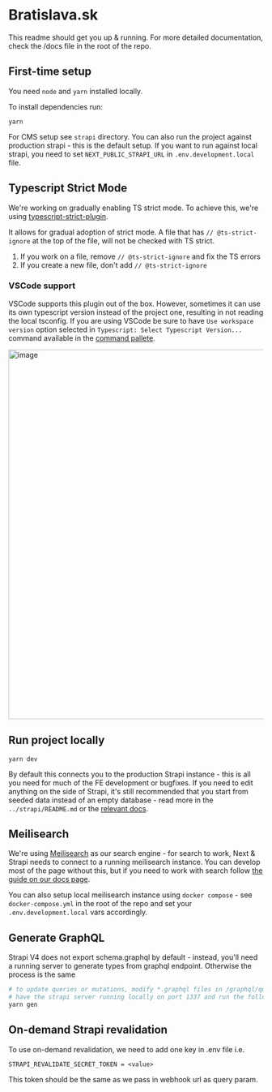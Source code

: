# Bratislava.sk

This readme should get you up & running. For more detailed documentation, check the /docs file in the root of the repo.

## First-time setup

You need `node` and `yarn` installed locally.

To install dependencies run:

```
yarn
```

For CMS setup see `strapi` directory. You can also run the project against production strapi - this is the default setup. If you want to run against local strapi, you need to set `NEXT_PUBLIC_STRAPI_URL` in `.env.development.local` file.

## Typescript Strict Mode

We're working on gradually enabling TS strict mode. To achieve this, we're using [typescript-strict-plugin](https://github.com/allegro/typescript-strict-plugin).

It allows for gradual adoption of strict mode. A file that has `// @ts-strict-ignore` at the top of the file, will not be checked with TS strict.

1. If you work on a file, remove `// @ts-strict-ignore` and fix the TS errors
2. If you create a new file, don't add `// @ts-strict-ignore`

### VSCode support

VSCode supports this plugin out of the box. However, sometimes it can use its own typescript version instead of the project one, resulting in not reading the local tsconfig. If you are using VSCode be sure to have `Use workspace version` option selected in `Typescript: Select Typescript Version...` command available in the [command pallete](https://code.visualstudio.com/docs/getstarted/userinterface#_command-palette).

<img width="729" alt="image" src="https://user-images.githubusercontent.com/35625949/153884371-e0f488d4-05b8-4b88-93d2-1caa7e6081f7.png">

## Run project locally

```
yarn dev
```

By default this connects you to the production Strapi instance - this is all you need for much of the FE development or bugfixes. If you need to edit anything on the side of Strapi, it's still recommended that you start from seeded data instead of an empty database - read more in the `../strapi/README.md` or the [relevant docs](https://bratislava.github.io/docs/recipes/load-strapi-db-in-local-dev).

## Meilisearch

We're using [Meilisearch](https://www.meilisearch.com/) as our search engine - for search to work, Next & Strapi needs to connect to a running meilisearch instance. You can develop most of the page without this, but if you need to work with search follow [the guide on our docs page](https://bratislava.github.io/docs/bratislava.sk/meilisearch-setup).

You can also setup local meilisearch instance using `docker compose` - see `docker-compose.yml` in the root of the repo and set your `.env.development.local` vars accordingly.

## Generate GraphQL

Strapi V4 does not export schema.graphql by default - instead, you'll need a running server to generate types from graphql endpoint. Otherwise the process is the same

```bash
# to update queries or mutations, modify *.graphql files in /graphql/queries directory
# have the strapi server running locally on port 1337 and run the following
yarn gen
```

## On-demand Strapi revalidation

To use on-demand revalidation, we need to add one key in .env file i.e.

```
STRAPI_REVALIDATE_SECRET_TOKEN = <value>
```

This token should be the same as we pass in webhook url as query param.

